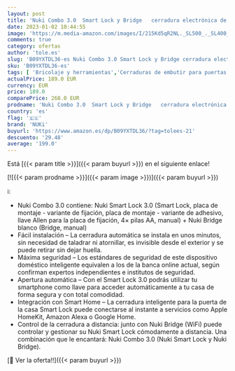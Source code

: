 ```yaml
---
layout: post
title: 'Nuki Combo 3.0  Smart Lock y Bridge   cerradura electrónica de puerta  Bluetooth  cerradura inteligente WiFi  fácil de instalar  Amazon Alexa  Apple HomeKit  Google Home  Nuki Smart Home'
date: 2023-01-02 10:44:55
image: 'https://m.media-amazon.com/images/I/215Kd5qR2NL._SL500_._SL400_.jpg'
comments: true
category: ofertas
author: 'tole.es'
slug: 'B09YXTDL36-es Nuki Combo 3.0 Smart Lock y Bridge cerradura electrónica...'
sku: 'B09YXTDL36-es'
tags: [ 'Bricolaje y herramientas','Cerraduras de embutir para puertas','Ferretería','Ferretería y cerrojos para puertas','alexa','google','home','nuki','🇪🇸', ]
actualPrice: 189.0 EUR
currency: EUR
price: 189.0
comparePrice: 268.0 EUR
prodname: 'Nuki Combo 3.0  Smart Lock y Bridge   cerradura electrónica de puerta  Bluetooth  cerradura inteligente WiFi  fácil de instalar  Amazon Alexa  Apple HomeKit  Google Home  Nuki Smart Home'
country: 'es'
flag: '🇪🇸'
brand: 'NUKi'
buyurl: 'https://www.amazon.es/dp/B09YXTDL36/?tag=tolees-21'
descuento: '29.48'
average: '199.0'
---
```


Está [{{< param title >}}]({{< param buyurl >}}) en el siguiente enlace!

[![{{< param prodname >}}]({{< param image >}})]({{< param buyurl >}})

ℹ️:

- Nuki Combo 3.0 contiene: Nuki Smart Lock 3.0 (Smart Lock, placa de montaje - variante de fijación, placa de montaje - variante de adhesivo, llave Allen para la placa de fijación, 4× pilas AA, manual) + Nuki Bridge blanco (Bridge, manual)
- Fácil instalación – La cerradura automática se instala en unos minutos, sin necesidad de taladrar ni atornillar, es invisible desde el exterior y se puede retirar sin dejar huella.
- Máxima seguridad – Los estándares de seguridad de este dispositivo doméstico inteligente equivalen a los de la banca online actual, según confirman expertos independientes e institutos de seguridad.
- Apertura automática – Con el Smart Lock 3.0 podrás utilizar tu smartphone como llave para acceder automáticamente a tu casa de forma segura y con total comodidad.
- Integración con Smart Home – La cerradura inteligente para la puerta de la casa Smart Lock puede conectarse al instante a servicios como Apple HomeKit, Amazon Alexa o Google Home.
- Control de la cerradura a distancia: junto con Nuki Bridge (WiFi) puede controlar y gestionar su Nuki Smart Lock cómodamente a distancia. Una combinación que le encantará: Nuki Combo 3.0 (Nuki Smart Lock y Nuki Bridge).

[🛒 Ver la oferta!!]({{< param buyurl >}})
